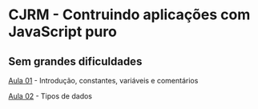 
# CJRM - Contruindo aplicações com JavaScript puro
## Sem grandes dificuldades

[Aula 01](https://github.com/BrunoCesarAngst/CJRM/blob/main/aula01/Introdução%2C%20constantes%2C%20variáveis%20e%20comentários.md) - Introdução, constantes, variáveis e comentários

[Aula 02](https://github.com/BrunoCesarAngst/CJRM/blob/main/aula02/Tipos%20de%20dados.md) - Tipos de dados